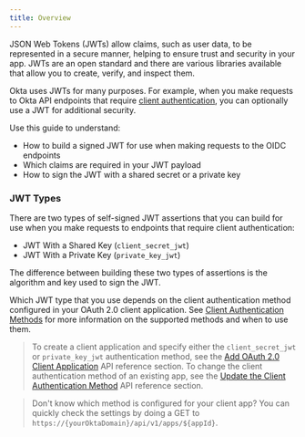 ```yaml
---
title: Overview
---
```

JSON Web Tokens (JWTs) allow claims, such as user data, to be represented in a secure manner, helping to ensure trust and security in your app. JWTs are an open standard and there are various libraries available that allow you to create, verify, and inspect them.

Okta uses JWTs for many purposes. For example, when you make requests to Okta API endpoints that require [client authentication](/docs/api/resources/oidc/#client-authentication-methods), you can optionally use a JWT for additional security.

Use this guide to understand:

* How to build a signed JWT for use when making requests to the OIDC endpoints
* Which claims are required in your JWT payload
* How to sign the JWT with a shared secret or a private key

### JWT Types
There are two types of self-signed JWT assertions that you can build for use when you make requests to endpoints that require client authentication:

* JWT With a Shared Key (`client_secret_jwt`)
* JWT With a Private Key (`private_key_jwt`)

The difference between building these two types of assertions is the algorithm and key used to sign the JWT.

Which JWT type that you use depends on the client authentication method configured in your OAuth 2.0 client application. See [Client Authentication Methods](/docs/api/resources/oidc/#client-authentication-methods) for more information on the supported methods and when to use them.

> To create a client application and specify either the `client_secret_jwt` or `private_key_jwt` authentication method, see the [Add OAuth 2.0 Client Application](/docs/api/resources/apps/#add-oauth-2-0-client-application) API reference section. To change the client authentication method of an existing app, see the [Update the Client Authentication Method](/docs/api/resources/apps/#update-the-client-authentication-method) API reference section.

> Don't know which method is configured for your client app? You can quickly check the settings by doing a GET to `https://{yourOktaDomain}/api/v1/apps/${appId}`.

<NextSectionLink/>
